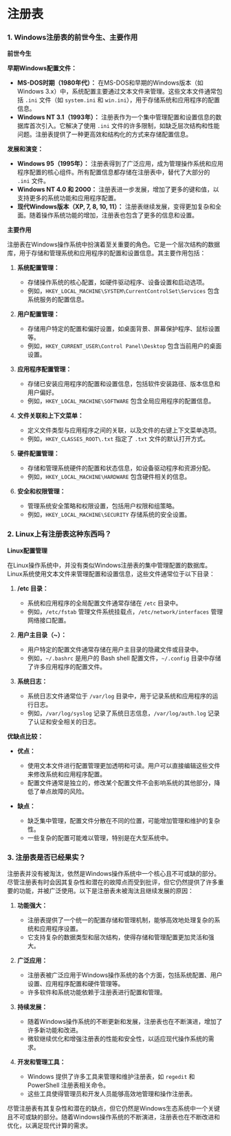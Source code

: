 # 注册表
### 1. Windows注册表的前世今生、主要作用

**前世今生**

**早期Windows配置文件：**
- **MS-DOS时期（1980年代）：** 在MS-DOS和早期的Windows版本（如Windows 3.x）中，系统配置主要通过文本文件来管理。这些文本文件通常包括 `.ini` 文件（如 `system.ini` 和 `win.ini`），用于存储系统和应用程序的配置信息。
- **Windows NT 3.1（1993年）：** 注册表作为一个集中管理配置和设置信息的数据库首次引入。它解决了使用 `.ini` 文件的许多限制，如缺乏层次结构和性能问题。注册表提供了一种更高效和结构化的方式来存储配置信息。

**发展和演变：**
- **Windows 95（1995年）：** 注册表得到了广泛应用，成为管理操作系统和应用程序配置的核心组件。所有配置信息都存储在注册表中，替代了大部分的 `.ini` 文件。
- **Windows NT 4.0 和 2000：** 注册表进一步发展，增加了更多的键和值，以支持更多的系统功能和应用程序配置。
- **现代Windows版本（XP, 7, 8, 10, 11）：** 注册表继续发展，变得更加复杂和全面。随着操作系统功能的增加，注册表也包含了更多的信息和设置。

**主要作用**

注册表在Windows操作系统中扮演着至关重要的角色。它是一个层次结构的数据库，用于存储和管理系统和应用程序的配置和设置信息。其主要作用包括：

1. **系统配置管理：**
   - 存储操作系统的核心配置，如硬件驱动程序、设备设置和启动选项。
   - 例如，`HKEY_LOCAL_MACHINE\SYSTEM\CurrentControlSet\Services` 包含系统服务的配置信息。

2. **用户配置管理：**
   - 存储用户特定的配置和偏好设置，如桌面背景、屏幕保护程序、鼠标设置等。
   - 例如，`HKEY_CURRENT_USER\Control Panel\Desktop` 包含当前用户的桌面设置。

3. **应用程序配置管理：**
   - 存储已安装应用程序的配置和设置信息，包括软件安装路径、版本信息和用户偏好。
   - 例如，`HKEY_LOCAL_MACHINE\SOFTWARE` 包含全局应用程序的配置信息。

4. **文件关联和上下文菜单：**
   - 定义文件类型与应用程序之间的关联，以及文件的右键上下文菜单选项。
   - 例如，`HKEY_CLASSES_ROOT\.txt` 指定了 `.txt` 文件的默认打开方式。

5. **硬件配置管理：**
   - 存储和管理系统硬件的配置和状态信息，如设备驱动程序和资源分配。
   - 例如，`HKEY_LOCAL_MACHINE\HARDWARE` 包含硬件相关的信息。

6. **安全和权限管理：**
   - 管理系统安全策略和权限设置，包括用户权限和组策略。
   - 例如，`HKEY_LOCAL_MACHINE\SECURITY` 存储系统的安全设置。

### 2. Linux上有注册表这种东西吗？

**Linux配置管理**

在Linux操作系统中，并没有类似Windows注册表的集中管理配置的数据库。Linux系统使用文本文件来管理配置和设置信息，这些文件通常位于以下目录：

1. **/etc 目录：**
   - 系统和应用程序的全局配置文件通常存储在 `/etc` 目录中。
   - 例如，`/etc/fstab` 管理文件系统挂载点，`/etc/network/interfaces` 管理网络接口配置。

2. **用户主目录（~）：**
   - 用户特定的配置文件通常存储在用户主目录的隐藏文件或目录中。
   - 例如，`~/.bashrc` 是用户的 Bash shell 配置文件，`~/.config` 目录中存储了许多应用程序的配置文件。

3. **系统日志：**
   - 系统日志文件通常位于 `/var/log` 目录中，用于记录系统和应用程序的运行日志。
   - 例如，`/var/log/syslog` 记录了系统日志信息，`/var/log/auth.log` 记录了认证和安全相关的日志。

**优缺点比较：**

- **优点：**
  - 使用文本文件进行配置管理更加透明和可读。用户可以直接编辑这些文件来修改系统和应用程序配置。
  - 配置文件通常是独立的，修改某个配置文件不会影响系统的其他部分，降低了单点故障的风险。
  
- **缺点：**
  - 缺乏集中管理，配置文件分散在不同的位置，可能增加管理和维护的复杂性。
  - 一些复杂的配置可能难以管理，特别是在大型系统中。

### 3. 注册表是否已经果实？

注册表并没有被淘汰，依然是Windows操作系统中一个核心且不可或缺的部分。尽管注册表有时会因其复杂性和潜在的故障点而受到批评，但它仍然提供了许多重要的功能，并被广泛使用。以下是注册表未被淘汰且继续发展的原因：

1. **功能强大：**
   - 注册表提供了一个统一的配置存储和管理机制，能够高效地处理复杂的系统和应用程序设置。
   - 它支持复杂的数据类型和层次结构，使得存储和管理配置更加灵活和强大。

2. **广泛应用：**
   - 注册表被广泛应用于Windows操作系统的各个方面，包括系统配置、用户设置、应用程序配置和硬件管理等。
   - 许多软件和系统功能依赖于注册表进行配置和管理。

3. **持续发展：**
   - 随着Windows操作系统的不断更新和发展，注册表也在不断演进，增加了许多新功能和改进。
   - 微软继续优化和增强注册表的性能和安全性，以适应现代操作系统的需求。

4. **开发和管理工具：**
   - Windows 提供了许多工具来管理和维护注册表，如 `regedit` 和 PowerShell 注册表相关命令。
   - 这些工具使得管理员和开发人员能够高效地管理和操作注册表。

尽管注册表有其复杂性和潜在的缺点，但它仍然是Windows生态系统中一个关键且不可或缺的部分。随着Windows操作系统的不断演进，注册表也在不断改进和优化，以满足现代计算的需求。
